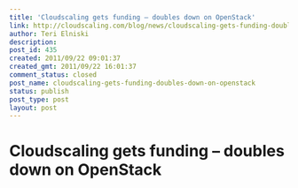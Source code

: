 ```yaml
---
title: 'Cloudscaling gets funding – doubles down on OpenStack'
link: http://cloudscaling.com/blog/news/cloudscaling-gets-funding-doubles-down-on-openstack/
author: Teri Elniski
description: 
post_id: 435
created: 2011/09/22 09:01:37
created_gmt: 2011/09/22 16:01:37
comment_status: closed
post_name: cloudscaling-gets-funding-doubles-down-on-openstack
status: publish
post_type: post
layout: post
---
```


# Cloudscaling gets funding – doubles down on OpenStack


